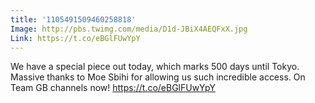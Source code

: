 ```yaml
---
title: '1105491509460258818'
Image: http://pbs.twimg.com/media/D1d-JBiX4AEQFxX.jpg
Link: https://t.co/eBGlFUwYpY
---
```


We have a special piece out today, which marks 500 days until Tokyo. Massive thanks to Moe Sbihi for allowing us such incredible access. On Team GB channels now! https://t.co/eBGlFUwYpY